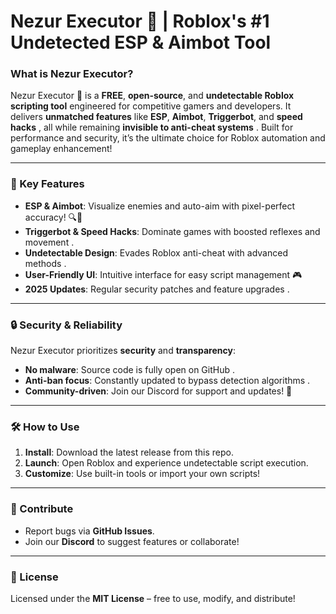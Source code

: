 # **Nezur Executor 🌟 | Roblox's #1 Undetected ESP & Aimbot Tool**  

### What is Nezur Executor?  
Nezur Executor 🌟 is a **FREE**, **open-source**, and **undetectable Roblox scripting tool** engineered for competitive gamers and developers. It delivers **unmatched features** like **ESP**, **Aimbot**, **Triggerbot**, and **speed hacks** , all while remaining **invisible to anti-cheat systems** . Built for performance and security, it’s the ultimate choice for Roblox automation and gameplay enhancement!  

---

### 🌈 Key Features  
- **ESP & Aimbot**: Visualize enemies and auto-aim with pixel-perfect accuracy! 🔍🎯  
- **Triggerbot & Speed Hacks**: Dominate games with boosted reflexes and movement .  
- **Undetectable Design**: Evades Roblox anti-cheat with advanced methods .  
- **User-Friendly UI**: Intuitive interface for easy script management 🎮  
- **2025 Updates**: Regular security patches and feature upgrades .  

---

### 🔒 Security & Reliability  
Nezur Executor prioritizes **security** and **transparency**:  
- **No malware**: Source code is fully open on GitHub .  
- **Anti-ban focus**: Constantly updated to bypass detection algorithms .  
- **Community-driven**: Join our Discord for support and updates! 💬  

---

### 🛠️ How to Use  
1. **Install**: Download the latest release from this repo.  
2. **Launch**: Open Roblox and experience undetectable script execution.  
3. **Customize**: Use built-in tools or import your own scripts!  

---

### 🤝 Contribute  
- Report bugs via **GitHub Issues**.  
- Join our **Discord** to suggest features or collaborate!  

---

### 📝 License  
Licensed under the **MIT License** – free to use, modify, and distribute!  
